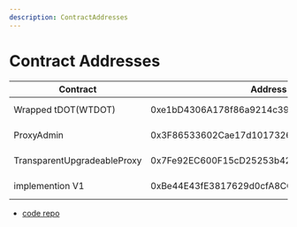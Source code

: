 ```yaml
---
description: ContractAddresses
---
```


# Contract Addresses

| Contract | Address | Code Verify |
| --- | --- | --- |
| Wrapped tDOT(WTDOT) | 0xe1bD4306A178f86a9214c39ABCD53D021bEDb0f9 | https://blockscout.acala.network/address/0xe1bD4306A178f86a9214c39ABCD53D021bEDb0f9/contracts#address-tabs |
| ProxyAdmin | 0x3F86533602Cae17d10173269ecB6Efce1d68D5ec | https://blockscout.acala.network/address/0x3F86533602Cae17d10173269ecB6Efce1d68D5ec/contracts#address-tabs |
| TransparentUpgradeableProxy | 0x7Fe92EC600F15cD25253b421bc151c51b0276b7D | https://blockscout.acala.network/address/0x7Fe92EC600F15cD25253b421bc151c51b0276b7D/contracts#address-tabs |
| implemention V1 | 0xBe44E43fE3817629d0cfA8CC0b73101d0F0FDE56 | https://blockscout.acala.network/address/0xBe44E43fE3817629d0cfA8CC0b73101d0F0FDE56/contracts#address-tabs |

+ [code repo](https://github.com/AcalaNetwork/Euphrates)


